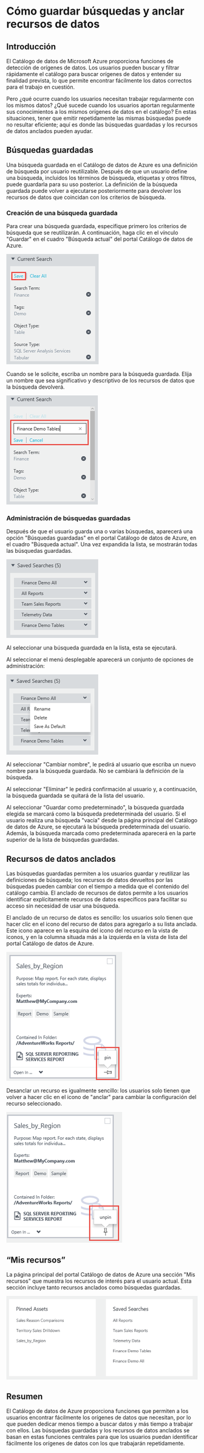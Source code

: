 <properties
   pageTitle="Cómo guardar búsquedas y anclar recursos de datos"
   description="Artículo de procedimientos que destaca las funciones del Catálogo de datos de Azure para guardar orígenes de datos y recursos de datos para su uso posterior."
   services="data-catalog"
   documentationCenter=""
   authors="steelanddata"
   manager="NA"
   editor=""
   tags=""/>
<tags
   ms.service="data-catalog"
   ms.devlang="NA"
   ms.topic="get-started-article"
   ms.tgt_pltfrm="NA"
   ms.workload="data-catalog"
   ms.date="03/30/2016"
   ms.author="maroche"/>

# Cómo guardar búsquedas y anclar recursos de datos

## Introducción

El Catálogo de datos de Microsoft Azure proporciona funciones de detección de orígenes de datos. Los usuarios pueden buscar y filtrar rápidamente el catálogo para buscar orígenes de datos y entender su finalidad prevista, lo que permite encontrar fácilmente los datos correctos para el trabajo en cuestión.

Pero ¿qué ocurre cuando los usuarios necesitan trabajar regularmente con los mismos datos? ¿Qué sucede cuando los usuarios aportan regularmente sus conocimientos a los mismos orígenes de datos en el catálogo? En estas situaciones, tener que emitir repetidamente las mismas búsquedas puede no resultar eficiente; aquí es donde las búsquedas guardadas y los recursos de datos anclados pueden ayudar.

## Búsquedas guardadas

Una búsqueda guardada en el Catálogo de datos de Azure es una definición de búsqueda por usuario reutilizable. Después de que un usuario define una búsqueda, incluidos los términos de búsqueda, etiquetas y otros filtros, puede guardarla para su uso posterior. La definición de la búsqueda guardada puede volver a ejecutarse posteriormente para devolver los recursos de datos que coincidan con los criterios de búsqueda.

### Creación de una búsqueda guardada

Para crear una búsqueda guardada, especifique primero los criterios de búsqueda que se reutilizarán. A continuación, haga clic en el vínculo "Guardar" en el cuadro "Búsqueda actual" del portal Catálogo de datos de Azure.

 ![Seleccione 'Guardar' para guardar la configuración de búsqueda actual](./media/data-catalog-how-to-save-pin/01-save-option.png)

Cuando se le solicite, escriba un nombre para la búsqueda guardada. Elija un nombre que sea significativo y descriptivo de los recursos de datos que la búsqueda devolverá.

 ![Proporcione un nombre para la búsqueda guardada](./media/data-catalog-how-to-save-pin/02-name.png)

### Administración de búsquedas guardadas

Después de que el usuario guarda una o varias búsquedas, aparecerá una opción "Búsquedas guardadas" en el portal Catálogo de datos de Azure, en el cuadro "Búsqueda actual". Una vez expandida la lista, se mostrarán todas las búsquedas guardadas.

 ![Lista de búsquedas guardadas](./media/data-catalog-how-to-save-pin/03-list.png)

Al seleccionar una búsqueda guardada en la lista, esta se ejecutará.

Al seleccionar el menú desplegable aparecerá un conjunto de opciones de administración:

 ![Opción para administrar búsquedas guardadas](./media/data-catalog-how-to-save-pin/04-managing.png)

Al seleccionar "Cambiar nombre", le pedirá al usuario que escriba un nuevo nombre para la búsqueda guardada. No se cambiará la definición de la búsqueda.

Al seleccionar "Eliminar" le pedirá confirmación al usuario y, a continuación, la búsqueda guardada se quitará de la lista del usuario.

Al seleccionar "Guardar como predeterminado", la búsqueda guardada elegida se marcará como la búsqueda predeterminada del usuario. Si el usuario realiza una búsqueda "vacía" desde la página principal del Catálogo de datos de Azure, se ejecutará la búsqueda predeterminada del usuario. Además, la búsqueda marcada como predeterminada aparecerá en la parte superior de la lista de búsquedas guardadas.

## Recursos de datos anclados

Las búsquedas guardadas permiten a los usuarios guardar y reutilizar las definiciones de búsqueda; los recursos de datos devueltos por las búsquedas pueden cambiar con el tiempo a medida que el contenido del catálogo cambia. El anclado de recursos de datos permite a los usuarios identificar explícitamente recursos de datos específicos para facilitar su acceso sin necesidad de usar una búsqueda.

El anclado de un recurso de datos es sencillo: los usuarios solo tienen que hacer clic en el icono del recurso de datos para agregarlo a su lista anclada. Este icono aparece en la esquina del icono del recurso en la vista de iconos, y en la columna situada más a la izquierda en la vista de lista del portal Catálogo de datos de Azure.

![Anclado de un recurso de datos](./media/data-catalog-how-to-save-pin/05-pinning.png)

Desanclar un recurso es igualmente sencillo: los usuarios solo tienen que volver a hacer clic en el icono de "anclar" para cambiar la configuración del recurso seleccionado.

![Desanclado de un recurso de datos](./media/data-catalog-how-to-save-pin/06-unpinning.png)

## “Mis recursos”
La página principal del portal Catálogo de datos de Azure una sección "Mis recursos" que muestra los recursos de interés para el usuario actual. Esta sección incluye tanto recursos anclados como búsquedas guardadas.

!['Mis recursos' en la página principal](./media/data-catalog-how-to-save-pin/07-my-assets.png)

## Resumen
El Catálogo de datos de Azure proporciona funciones que permiten a los usuarios encontrar fácilmente los orígenes de datos que necesitan, por lo que pueden dedicar menos tiempo a buscar datos y más tiempo a trabajar con ellos. Las búsquedas guardadas y los recursos de datos anclados se basan en estas funciones centrales para que los usuarios puedan identificar fácilmente los orígenes de datos con los que trabajarán repetidamente.

<!---HONumber=AcomDC_0330_2016-->